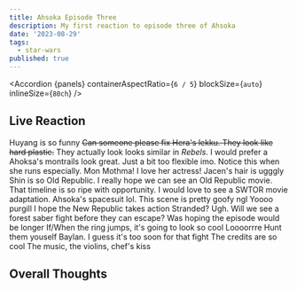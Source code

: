 ```yaml
---
title: Ahsoka Episode Three
description: My first reaction to episode three of Ahsoka
date: '2023-08-29'
tags:
  - star-wars
published: true
---
```


<script lang="ts" context="module">
import Accordion from '$components/Accordion.svelte';
import ahsokaImage from '$images/ahsoka/ahsoka-image.jpg?h=100;200;400&w=200;400;700&fit=cover&as=run';
import ahsokaOGImage from '$images/ahsoka/ahsoka-image.jpg?b64';
import ahsoka from '$images/ahsoka/character-poster-ahsoka.jpg?as=run';
import hera from '$images/ahsoka/character-poster-hera.jpg?as=run';
import sabine from '$images/ahsoka/character-poster-sabine.jpg?as=run';
import baylan from '$images/ahsoka/character-poster-baylan.jpg?as=run';
import shin from '$images/ahsoka/character-poster-shin.jpg?as=run';
import morgan from '$images/ahsoka/character-poster-morgan.jpg?as=run';
metadata.featuredImage = ahsokaImage;
metadata.ogImage = ahsokaOGImage;

const panels = [
  { panelSrc: ahsoka, alt: `Ahsoka's character poster`, title: 'Ahsoka', text: 'Ahsoka is perfectly realized by Rosario Dawson' },
  { panelSrc: hera, alt: `Hera character poster`, title: 'Hera', text: 'Hera is such a team mom. Her lekku look a bit fake though.' },
  { panelSrc: sabine, alt: `Sabine's character poster`, title: 'Sabine', text: `I think the actress does a great job. I wish she hadn't cut her hair, but I understand why she did.` },
  { panelSrc: baylan, alt: `Baylan's character poster`, title: 'Baylan', text: `Rip Ray. He's done a great job and will be missed.` },
  { panelSrc: shin, alt: `Shin's character poster`, title: 'Shin', text: `She looks a bit how I imagine Zannah.` },
  { panelSrc: morgan, alt: `Lady Morgan's character poster`, title: 'Lady Morgan', text: `I love seeing the return of Lady Morgan` },
  ]

</script>

<Accordion {panels} containerAspectRatio={`6 / 5`} blockSize={`auto`} inlineSize={`80ch`} />

## Live Reaction

Huyang is so funny
~~Can someone please fix Hera's lekku. They look like hard plastic.~~ They actually look looks similar in *Rebels*. I would prefer a 
Ahoksa's montrails look great. Just a bit too flexible imo. Notice this when she runs especially.
Mon Mothma! I love her actress!
Jacen's hair is ugggly
Shin is so Old Republic. I really hope we can see an Old Republic movie. That timeline is so ripe with opportunity. I would love to see a SWTOR movie adaptation.
Ahsoka's spacesuit lol.
This scene is pretty goofy ngl
Yoooo purgill
I hope the New Republic takes action
Stranded? Ugh.
Will we see a forest saber fight before they can escape?
Was hoping the episode would be longer
If/When the ring jumps, it's going to look so cool
Loooorrre
Hunt them youself Baylan. I guess it's too soon for that fight
The credits are so cool
The music, the violins, chef's kiss

## Overall Thoughts
